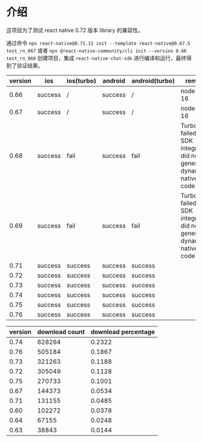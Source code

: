 # 介绍

这项目为了测试 react native 0.72 版本 library 的兼容性。

通过命令 `npx react-native@0.71.11 init --template react-native@0.67.5 test_rn_067` 或者 `npx @react-native-community/cli init --version 0.66 test_rn_066` 创建项目，集成 `react-native-chat-sdk` 进行编译和运行，最终得到了验证结果。

| version | ios     | ios(turbo) | android | android(turbo) | remark                                                             |
| ------- | ------- | ---------- | ------- | -------------- | ------------------------------------------------------------------ |
| 0.66    | success | /          | success | /              | node <= 16                                                         |
| 0.67    | success | /          | success | /              | node <= 16                                                         |
| 0.68    | success | fail       | success | fail           | Turbo failed: SDK integration did not generate dynamic native code |
| 0.69    | success | fail       | success | fail           | Turbo failed: SDK integration did not generate dynamic native code |
| 0.71    | success | success    | success | success        |                                                                    |
| 0.72    | success | success    | success | success        |                                                                    |
| 0.73    | success | success    | success | success        |                                                                    |
| 0.74    | success | success    | success | success        |                                                                    |
| 0.75    | success | success    | success | success        |                                                                    |
| 0.76    | success | success    | success | success        |                                                                    |

| version | download count | download percentage |
| ------- | -------------- | ------------------- |
| 0.74    | 628264         | 0.2322              |
| 0.76    | 505184         | 0.1867              |
| 0.73    | 321263         | 0.1188              |
| 0.72    | 305049         | 0.1128              |
| 0.75    | 270733         | 0.1001              |
| 0.67    | 144373         | 0.0534              |
| 0.71    | 131155         | 0.0485              |
| 0.60    | 102272         | 0.0378              |
| 0.64    | 67155          | 0.0248              |
| 0.63    | 38843          | 0.0144              |
